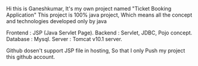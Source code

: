 Hi this is Ganeshkumar, It's my own project named "Ticket Booking Application"
This project is 100% java project, Which means all the concept and technologies developed only by java

Frontend : JSP (Java Servlet Page).
Backend : Servlet, JDBC, Pojo concept.
Database : Mysql.
Server : Tomcat v10.1 server.

Github dosen't support JSP file in hosting, So that I only Push my project this github account.
